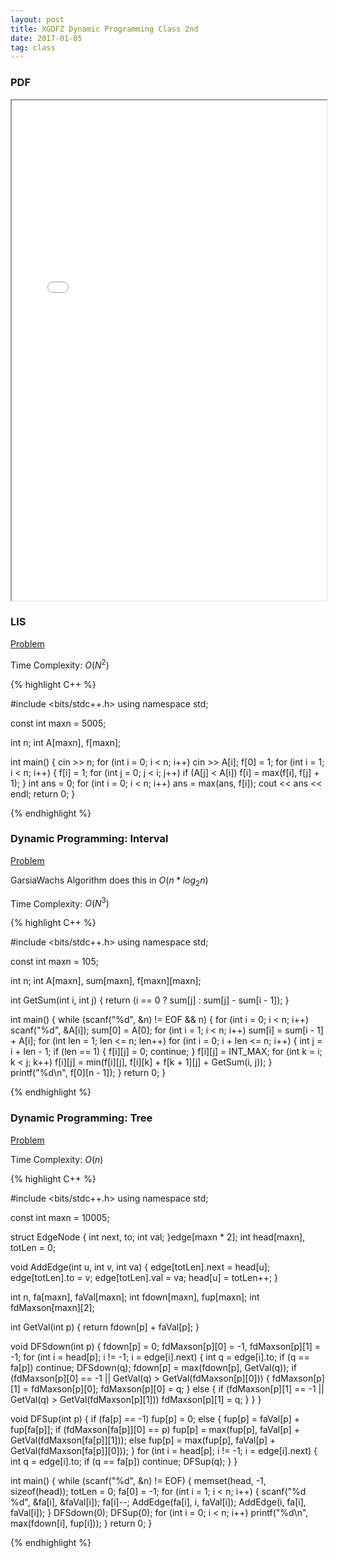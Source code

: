 ```yaml
---
layout: post
title: XGDFZ Dynamic Programming Class 2nd
date: 2017-01-05
tag: class
---
```


### PDF
<iframe src="/pdf/XGDFZ16.12/XGDFZ16.12.29.pdf" style="width:100%; height:800px"></iframe>

### LIS

<a target="_blank" href="http://codevs.cn/problem/1576/"> Problem</a>  

Time Complexity: $O(N^{2})$  

{% highlight C++ %}

#include <bits/stdc++.h>
using namespace std;

const int maxn = 5005;

int n;
int A[maxn], f[maxn];

int main()
{
	cin >> n;
	for (int i = 0; i < n; i++)
		cin >> A[i];
	f[0] = 1;
	for (int i = 1; i < n; i++) {
		f[i] = 1;
		for (int j = 0; j < i; j++)
			if (A[j] < A[i])
				f[i] = max(f[i], f[j] + 1);
	}
	int ans = 0;
	for (int i = 0; i < n; i++)
		ans = max(ans, f[i]);
	cout << ans << endl;
	return 0;
}

{% endhighlight %}

### Dynamic Programming: Interval

<a target="_blank" href="http://codevs.cn/problem/1048/"> Problem</a>  

GarsiaWachs Algorithm does this in $O(n*log_{2}n)$  

Time Complexity: $O(N^{3})$  

{% highlight C++ %}

#include <bits/stdc++.h>
using namespace std;

const int maxn = 105;

int n;
int A[maxn], sum[maxn], f[maxn][maxn];

int GetSum(int i, int j)
{
	return (i == 0 ? sum[j] : sum[j] - sum[i - 1]);
}

int main()
{
	while (scanf("%d", &n) != EOF && n) {
		for (int i = 0; i < n; i++)
			scanf("%d", &A[i]);
		sum[0] = A[0];
		for (int i = 1; i < n; i++)
			sum[i] = sum[i - 1] + A[i];
		for (int len = 1; len <= n; len++)
			for (int i = 0; i + len <= n; i++) {
				int j = i + len - 1;
				if (len == 1) {
					f[i][j] = 0;
					continue;
				}
				f[i][j] = INT_MAX;
				for (int k = i; k < j; k++)
					f[i][j] = min(f[i][j], f[i][k] + f[k + 1][j] + GetSum(i, j));
			}
		printf("%d\n", f[0][n - 1]);
	}
	return 0;
}

{% endhighlight %}

### Dynamic Programming: Tree

<a target="_blank" href="http://acm.hdu.edu.cn/showproblem.php?pid=2196"> Problem</a>  

Time Complexity: $O(n)$  

{% highlight C++ %}

#include <bits/stdc++.h>
using namespace std;

const int maxn = 10005;

struct EdgeNode {
	int next, to;
	int val;
}edge[maxn * 2];
int head[maxn], totLen = 0;

void AddEdge(int u, int v, int va)
{
	edge[totLen].next = head[u];
	edge[totLen].to = v;
	edge[totLen].val = va;
	head[u] = totLen++;
}

int n, fa[maxn], faVal[maxn];
int fdown[maxn], fup[maxn];
int fdMaxson[maxn][2];

int GetVal(int p)
{
	return fdown[p] + faVal[p];
}

void DFSdown(int p)
{
	fdown[p] = 0;
	fdMaxson[p][0] = -1, fdMaxson[p][1] = -1;
	for (int i = head[p]; i != -1; i = edge[i].next) {
		int q = edge[i].to;
		if (q == fa[p])
			continue;
		DFSdown(q);
		fdown[p] = max(fdown[p], GetVal(q));
		if (fdMaxson[p][0] == -1 || GetVal(q) > GetVal(fdMaxson[p][0])) {
			fdMaxson[p][1] = fdMaxson[p][0];
			fdMaxson[p][0] = q;
		} else {
			if (fdMaxson[p][1] == -1 || GetVal(q) > GetVal(fdMaxson[p][1]))
				fdMaxson[p][1] = q;
		}
	}
}

void DFSup(int p)
{
	if (fa[p] == -1)
		fup[p] = 0;
	else {
		fup[p] = faVal[p] + fup[fa[p]];
		if (fdMaxson[fa[p]][0] == p)
			fup[p] = max(fup[p], faVal[p] + GetVal(fdMaxson[fa[p]][1]));
		else
			fup[p] = max(fup[p], faVal[p] + GetVal(fdMaxson[fa[p]][0]));
	}
	for (int i = head[p]; i != -1; i = edge[i].next) {
		int q = edge[i].to;
		if (q == fa[p])
			continue;
		DFSup(q);
	}
}

int main()
{
	while (scanf("%d", &n) != EOF) {
		memset(head, -1, sizeof(head));
		totLen = 0;
		fa[0] = -1;
		for (int i = 1; i < n; i++) {
			scanf("%d %d", &fa[i], &faVal[i]);
			fa[i]--;
			AddEdge(fa[i], i, faVal[i]);
			AddEdge(i, fa[i], faVal[i]);
		}
		DFSdown(0);
		DFSup(0);
		for (int i = 0; i < n; i++)
			printf("%d\n", max(fdown[i], fup[i]));
	}
	return 0;
}

{% endhighlight %}

